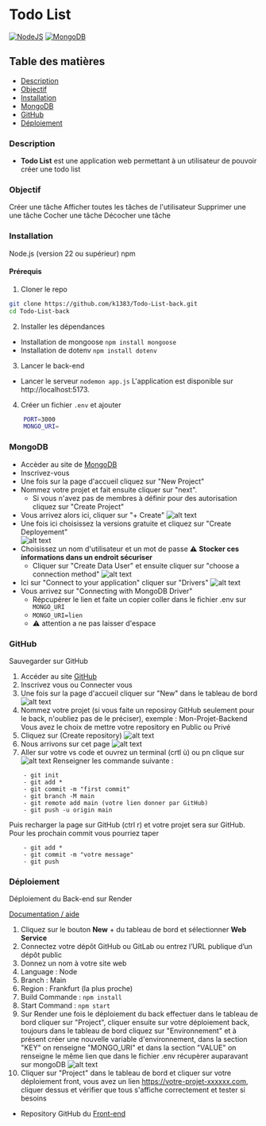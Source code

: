 # Todo List
[![NodeJS](https://img.shields.io/badge/Node.js-6DA55F?logo=node.js&logoColor=white)](#) [![MongoDB](https://img.shields.io/badge/MongoDB-%234ea94b.svg?logo=mongodb&logoColor=white)](#)

## Table des matières
- [Description](#Description)
- [Objectif](#Objectif)
- [Installation](#Installation)
- [MongoDB](#MongoDB)
- [GitHub](#Github)
- [Déploiement](#Déploiement)

### Description
- **Todo List** est une application web permettant à un utilisateur de pouvoir créer une todo list 

### Objectif
Créer une tâche
Afficher toutes les tâches de l'utilisateur 
Supprimer une une tâche 
Cocher une tâche 
Décocher une tâche 

### Installation
Node.js (version 22 ou supérieur)
npm 

#### Prérequis

1. Cloner le repo
```bash
git clone https://github.com/k1383/Todo-List-back.git
cd Todo-List-back
```
2. Installer les dépendances
- Installation de mongoose `npm install mongoose`
- Installation de dotenv `npm install dotenv`

3. Lancer le back-end 
- Lancer le serveur `nodemon app.js`
L'application est disponible sur http://localhost:5173.

4. Créer un fichier `.env` et ajouter 
```bash
    PORT=3000
    MONGO_URI=
```

### MongoDB

- Accèder au site de [MongoDB](https://www.mongodb.com/)
-  Inscrivez-vous 
- Une fois sur la page d'accueil cliquez sur "New Project"
- Nommez votre projet et fait ensuite cliquer sur "next".
    - Si vous n'avez pas de membres à définir pour des autorisation cliquez sur "Create Project"
- Vous arrivez alors ici, cliquer sur "+ Create" 
![alt text](image-1.png) 
- Une fois ici choisissez la versions gratuite et cliquez sur "Create Deployement"  
![alt text](image-2.png)
- Choisissez un nom d'utilisateur et un mot de passe :warning: **Stocker ces informations dans un endroit sécuriser**
    - Cliquer sur "Create Data User" et ensuite cliquer sur "choose a connection method" 
![alt text](image-5.png)
-  Ici sur "Connect to your application" cliquer sur "Drivers" 
![alt text](image-6.png)
- Vous arrivez sur "Connecting with MongoDB Driver"
    - Répcupérer le lien et faite un copier coller dans le fichier .env sur` MONGO_URI`
    - `MONGO_URI=lien`
    - :warning: attention a ne pas laisser d'espace

### GitHub
Sauvegarder sur GitHub
1. Accéder au site [GitHub](https://github.com/)
2. Inscrivez vous ou Connecter vous 
3. Une fois sur la page d'accueil cliquer sur "New" dans le tableau de bord
![alt text](image-8.png)
4. Nommez votre projet (si vous faite un reposiroy GitHub seulement pour le back, n'oubliez pas de le préciser), exemple : Mon-Projet-Backend
Vous avez le choix de mettre votre repository en Public ou Privé 
5. Cliquez sur (Create repository)
![alt text](image-9.png)
6. Nous arrivons sur cet page 
![alt text](image-10.png)
7. Aller sur votre vs code et ouvrez un terminal (crtl ù) ou pn clique sur![alt text](image-11.png)
Renseigner les commande suivante :
```
    - git init 
    - git add * 
    - git commit -m "first commit"
    - git branch -M main
    - git remote add main (votre lien donner par GitHub)
    - git push -u origin main
```
Puis recharger la page sur GitHub (ctrl r) et votre projet sera sur GitHub.
Pour les prochain commit vous pourriez taper
``` 
    - git add *
    - git commit -m "votre message"
    - git push 
```

### Déploiement

Déploiement du Back-end sur Render  

[Documentation / aide](https://render.com/docs/web-services)

1. Cliquez sur le bouton **New** + du tableau de bord et sélectionner **Web Service**
2. Connectez votre dépôt GitHub ou GitLab ou entrez l’URL publique d’un dépôt public
3. Donnez un nom à votre site web
4. Language : Node
5. Branch : Main
6. Region : Frankfurt (la plus proche)
7. Build Commande : `npm install`
8. Start Command : `npm start`
9. Sur Render une fois le déploiement du back effectuer dans le tableau de bord cliquer sur "Project", cliquer ensuite sur votre déploiement back, toujours dans le tableau de bord cliquez sur "Environnement" et à présent créer une nouvelle variable d'environnement, dans la section "KEY" on renseigne "MONGO_URI" et dans la section "VALUE" on renseigne le même lien que dans le fichier .env récupèrer auparavant sur mongoDB
![alt text](image-12.png)
10. Cliquer sur "Project" dans le tableau de bord et cliquer sur votre déploiement front, vous avez un lien https://votre-projet-xxxxxx.com, cliquer dessus et vérifier que tous s'affiche correctement et tester si besoins 
- Repository GitHub du [Front-end](https://github.com/k1383/Todo-List-Front)